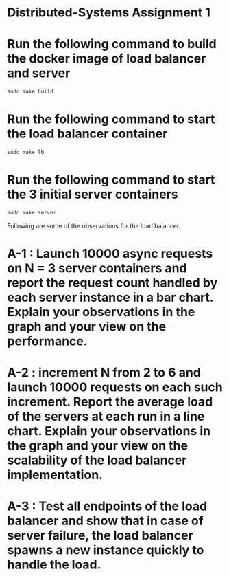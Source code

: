 
# Distributed-Systems Assignment 1
# Run the following command to build the docker image of load balancer and server
```bash
sudo make build
```
# Run the following command to start the load balancer container
```bash
sudo make lb
```
# Run the following command to start the 3 initial server containers
```bash
sudo make server
```

Following are some of the observations for the load balancer. <br />
# A-1 : Launch 10000 async requests on N = 3 server containers and report the request count handled by each server instance in a bar chart. Explain your observations in the graph and your view on the performance. <br />
    
# A-2 : increment N from 2 to 6 and launch 10000 requests on each such increment. Report the average load of the servers at each run in a line chart. Explain your observations in the graph and your view on the scalability of the load balancer implementation.
# A-3 : Test all endpoints of the load balancer and show that in case of server failure, the load balancer spawns a new instance quickly to handle the load.



